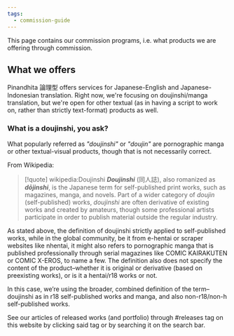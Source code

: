 ```yaml
---
tags:
  - commission-guide
---
```

This page contains our commission programs, i.e. what products we are offering through commission.

## What we offers

Pinandhita 論理型 offers services for Japanese-English and Japanese-Indonesian translation. Right now, we're focusing on doujinshi/manga translation, but we're open for other textual (as in having a script to work on, rather than strictly text-format) products as well.

### What is a doujinshi, you ask?

What popularly referred as *"doujinshi"* or *"doujin"* are pornographic manga or other textual-visual products, though that is not necessarily correct.

From Wikipedia:

> [!quote] wikipedia:Doujinshi
> _**Doujinshi**_ (同人誌), also romanized as **_dōjinshi_**, is the Japanese term for self-published print works, such as magazines, manga, and novels. Part of a wider category of _doujin_ (self-published) works, _doujinshi_ are often derivative of existing works and created by amateurs, though some professional artists participate in order to publish material outside the regular industry.

As stated above, the definition of doujinshi strictly applied to self-published works, while in the global community, be it from e-hentai or scraper websites like nhentai, it might also refers to pornographic manga that is published professionally through serial magazines like COMIC KAIRAKUTEN or COMIC X-EROS, to name a few. The definition also does not specify the content of the product–whether it is original or derivative (based on preexisting works), or is it a hentai/r18 works or not.

In this case, we’re using the broader, combined definition of the term–doujinshi as in r18 self-published works and manga, and also non-r18/non-h self-published works.

See our articles of released works (and portfolio) through #releases tag on this website by clicking said tag or by searching it on the search bar.